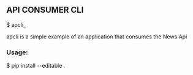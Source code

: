 ## API CONSUMER CLI

$ apcli_

apcli is a simple example of an application that consumes the News Api
  

### Usage:

  $ pip install --editable .
  

